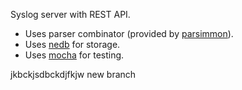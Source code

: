 Syslog server with REST API.

* Uses parser combinator (provided by
  [parsimmon](https://www.npmjs.com/package/parsimmon)).
* Uses [nedb](https://github.com/louischatriot/nedb) for storage.
* Uses [mocha](http://mochajs.org) for testing.


jkbckjsdbckdjfkjw new branch